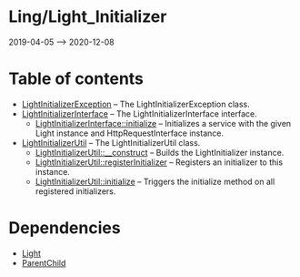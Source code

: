 Ling/Light_Initializer
================
2019-04-05 --> 2020-12-08




Table of contents
===========

- [LightInitializerException](https://github.com/lingtalfi/Light_Initializer/blob/master/doc/api/Ling/Light_Initializer/Exception/LightInitializerException.md) &ndash; The LightInitializerException class.
- [LightInitializerInterface](https://github.com/lingtalfi/Light_Initializer/blob/master/doc/api/Ling/Light_Initializer/Initializer/LightInitializerInterface.md) &ndash; The LightInitializerInterface interface.
    - [LightInitializerInterface::initialize](https://github.com/lingtalfi/Light_Initializer/blob/master/doc/api/Ling/Light_Initializer/Initializer/LightInitializerInterface/initialize.md) &ndash; Initializes a service with the given Light instance and HttpRequestInterface instance.
- [LightInitializerUtil](https://github.com/lingtalfi/Light_Initializer/blob/master/doc/api/Ling/Light_Initializer/Util/LightInitializerUtil.md) &ndash; The LightInitializerUtil class.
    - [LightInitializerUtil::__construct](https://github.com/lingtalfi/Light_Initializer/blob/master/doc/api/Ling/Light_Initializer/Util/LightInitializerUtil/__construct.md) &ndash; Builds the LightInitializer instance.
    - [LightInitializerUtil::registerInitializer](https://github.com/lingtalfi/Light_Initializer/blob/master/doc/api/Ling/Light_Initializer/Util/LightInitializerUtil/registerInitializer.md) &ndash; Registers an initializer to this instance.
    - [LightInitializerUtil::initialize](https://github.com/lingtalfi/Light_Initializer/blob/master/doc/api/Ling/Light_Initializer/Util/LightInitializerUtil/initialize.md) &ndash; Triggers the initialize method on all registered initializers.


Dependencies
============
- [Light](https://github.com/lingtalfi/Light)
- [ParentChild](https://github.com/lingtalfi/ParentChild)


